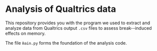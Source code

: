 # Analysis of Qualtrics data

This repository provides you with the program we used to extract and analyze data from Qualtrics output ``.csv`` files to assess break--induced effects on memory.

The file `m̀ain.py` forms the foundation of the analysis code.

